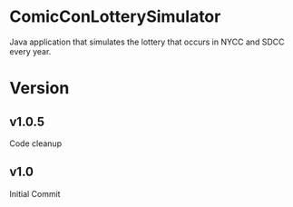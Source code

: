 # ComicConLotterySimulator
Java application that simulates the lottery that occurs in NYCC and SDCC every year.

# Version
## v1.0.5
Code cleanup
## v1.0
Initial Commit
